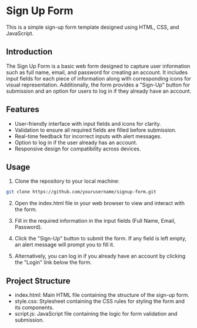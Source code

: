 # Sign Up Form

This is a simple sign-up form template designed using HTML, CSS, and JavaScript.

## Introduction

The Sign Up Form is a basic web form designed to capture user information such as full name, email, and password for creating an account. It includes input fields for each piece of information along with corresponding icons for visual representation. Additionally, the form provides a "Sign-Up" button for submission and an option for users to log in if they already have an account.

## Features

- User-friendly interface with input fields and icons for clarity.
- Validation to ensure all required fields are filled before submission.
- Real-time feedback for incorrect inputs with alert messages.
- Option to log in if the user already has an account.
- Responsive design for compatibility across devices.

## Usage

1. Clone the repository to your local machine:

```bash
git clone https://github.com/yourusername/signup-form.git
```
2. Open the index.html file in your web browser to view and interact with the form.

3. Fill in the required information in the input fields (Full Name, Email, Password).

4. Click the "Sign-Up" button to submit the form. If any field is left empty, an alert message will prompt you to fill it.

5. Alternatively, you can log in if you already have an account by clicking the "Login" link below the form.

## Project Structure
- index.html: Main HTML file containing the structure of the sign-up form.
- style.css: Stylesheet containing the CSS rules for styling the form and its components.
- script.js: JavaScript file containing the logic for form validation and submission.
